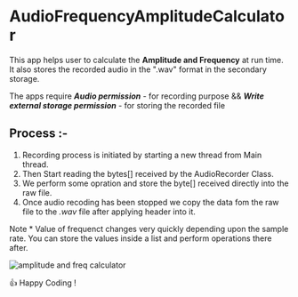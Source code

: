 # AudioFrequencyAmplitudeCalculator

This app helps user to calculate the **Amplitude and Frequency** at run time.
It also stores the recorded audio in the ".wav" format in the secondary storage.

The apps require
***Audio permission*** - for recording purpose  && ***Write external storage permission*** - for storing the recorded file

## Process :- 
1. Recording process is initiated by starting a new thread from Main thread.
2. Then Start reading the bytes[] received by the AudioRecorder Class.
3. We perform some opration and store the byte[] received directly into the raw file.
4. Once audio recoding has been stopped we copy the data fom the raw file to the *.wav* file after applying header into it.

Note * Value of frequenct changes very quickly depending upon the sample rate. You can store the values inside a list and perform operations there after.


![amplitude and freq calculator](https://user-images.githubusercontent.com/39397821/40279497-33e5698a-5c61-11e8-92f2-fa729114c192.png)


 :+1: Happy Coding !
